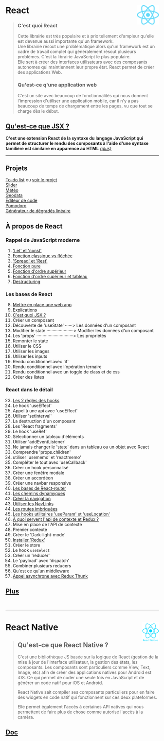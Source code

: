 # **React** <img align="right" src="src/images/React-icon.svg" alt="React" title="framework React" widht="auto" height="64px">
> ### **C'est quoi React**
> Cette librairie est très populaire et à prix tellement d'ampleur qu'elle est devenue aussi importante qu'un framework.  
  Une librairie résout une problématique alors qu'un framework est un cadre de travail complet qui généralement résout plusieurs problèmes. C'est la librairie JavaScript le plus populaire.  
> Elle sert à créer des interfaces utilisateurs avec des composants autonomes qui maintiennent leur propre état.
> React permet de créer des applications Web.
>  
> ### **Qu'est-ce q'une application web**
> C'est un site avec beaucoup de fonctionnalités qui nous donnent l'impression d'utiliser une application mobile, car il n'y a pas beaucoup de temps de chargement entre les pages, vu que tout se charge dès le début.

## [Qu'est-ce que JSX ?](Docs/introJSX "Introduction à JSX")  

**C'est une extension React de la syntaxe du langage JavaScript qui permet de structurer le rendu des composants à l'aide d'une syntaxe familière est similaire en apparence au HTML** _[(plus)](Docs/introJSX "En savoir plus")_

---
## **Projets**  
[To-do list](projects/toDoList "To-do list") ou [voir le projet](https://mikl5.github.com/React/projects/overviewOfProjects/toDoList "Voir le projet 'To do list'")  
[Slider](projects/slider "Slider")  
[Météo](projects/weather "Météo")  
[Geodata](projects/geodata "Geodata")  
[Éditeur de code](projects/codeEditor "Editeur de code basic dans un navigateur")  
[Pomodoro](projects/pomodoro "Pomodoro")  
[Générateur de dégradés linéaire](projects/gradientMaker "Application de dégradés linéaire")  
<!-- [Player audio](projects/audioPlayer "Lecteur audio")   -->
<!-- [Site e-commerce](projects/ecommerce "Site e-commerce basique")   -->

## À propos de React

### **Rappel de JavaScript moderne**

1. ['Let' et 'const'](rappel_JS_modern/01_Let_et_const "Let et Const")  
1. [Fonction classique vs fléchée](rappel_JS_modern/02_FonctionsFléchéesFonctionsClassiques "fonction classique vs fléchée")  
1. ['Spread' et 'Rest'](rappel_JS_modern/03_Spread_Et_Rest "'Spread' et 'Rest'")  
1. [Fonction pure](rappel_JS_modern/04_fonctions_pures "Fonction pure")  
1. [Fonction d'ordre supérieur](rappel_JS_modern/05_fonctions_d_ordre_superieur "Fonction d'ordre supérieur")  
2. [Fonction d'ordre supérieur et tableau](rappel_JS_modern/06_fonctions_d_ordre_superieur_et_tableau "Fonction d'ordre supérieur")  
3. [Destructuring](rappel_JS_modern/07_destructuring "Destructuring")  

### **Les bases de React**  

8. [Mettre en place une web app](bases_react/01_set_up_a_web_app "Mettre en place une web app")  
8. [Explications](Docs/02_explanations "Explications")  
8. [C'est quoi JSX ?](bases_react/03_c_est_quoi_JSX "Qu'est-ce que JSX ?")  
8. Créer un composant  
8. Découverte de 'useState' ······> Les données d'un composant  
8. Modifier le state ······················> Modifier les données d'un composant  
8. Les 'props' ······························> Les propriétés  
8. Remonter le state  
8. Utiliser le CSS  
8. Utiliser les images  
8. Utiliser les inputs  
8. Rendu conditionnel avec 'if'  
8. Rendu conditionnel avec l'opération ternaire  
8. Rendu conditionnel avec un toggle de class et de css
8. Créer des listes

### **React dans le détail**

23. [Les 2 règles des hooks](Docs/reglesDesHooks "Les règles des hooks")
23. Le hook 'useEffect'  
23. Appel à une api avec 'useEffect'  
23. Utiliser 'setInterval'  
23. La destruction d'un composant  
23. Les 'React fragments'  
23. Le hook 'useRef'  
23. Sélectionner un tableau d'éléments  
23. Utiliser 'addEventListener'  
23. Ne jamais changer le 'state' dans un tableau ou un objet avec React  
23. Comprendre 'props.children'  
23. utiliser 'usememo' et 'reactmemo'  
23. Compléter le tout avec 'useCallback'  
23. Créer un hook personnalisé  
23. Créer une fenêtre modale  
23. Créer un accordéon  
23. Créer une navbar responsive  
23. [Les bases de React-router](Docs/basesReactRouter "Bases de React-router") 
23. [Les chemins dynamyques](Docs/cheminDynamyque "Chemins dynamyques")  
23. [Créer la navigation](Docs/navigation "Créer la navigation")  
23. [Utiliser les NavLinks](Docs/NavLinks "Utiliser les NavLinks")  
23. [Les routes imbriquées](Docs/routesImbriquées "Les routes imbriquées")  
23. [Les hooks utilitaires 'useParam' et 'useLocation'](Docs/routesImbriquées "Les hooks utilitaires 'useParam' et 'useLocation'")  
23. [À quoi servent l'api de contexte et Redux ?](Docs/apiDeContexteVSRedux "Context API vs Redux")  
23. Mise en place de l'API de contexte  
23. Premier contexte  
23. Créer le 'Dark-light-mode'  
23. [Installer 'Redux'](Docs/Redux "Redux")  
23. Créer le store  
23. Le hook `useSelect`  
23. Créer un 'reducer'  
23. Le 'payload' avec 'dispatch'  
23. Combiner plusieurs reducers  
23. [Qu'est ce qu'un middleware](Docs/middleware "Middleware")  
23. [Appel asynchrone avec Redux Thunk](Docs\middlewareReduxThunk "Appel asynchrone avec Redux Thunk")  

## [Plus](Docs)

<br>

___
# **React Native** <img align="right" src="src/images/react-native.png" alt="React" title="framework React" widht="auto" height="64px">

> ## **Qu'est-ce que React Native ?**
> C'est une bibliothèque JS basée sur la logique de React (gestion de la mise à jour de l'interface utilisateur, la gestion des états, les composants. Les composants sont particuliers comme View, Text, Image, etc) afin de créer des applications natives pour Android est iOS. Ce qui permet de coder une seule fois en JavaScript et de générer un code natif pour iOS et Android.  
> 
> React Native sait compiler ses composants particuliers pour en faire des widgets en code natif qui fonctionnent sur ces deux plateformes.  
> 
> Elle permet également l'accès à certaines API natives qui nous permettent de faire plus de chose comme autorisé l'accès à la caméra.

## [Doc](ReactNative/Docs)